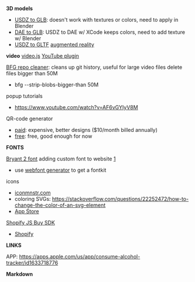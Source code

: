 **3D models**


[<model-viewer>](https://modelviewer.dev/)

 * [USDZ to GLB](https://products.aspose.app/3d/conversion/usdz-to-glb): doesn't work with textures or colors, need to apply in Blender
 * [DAE to GLB](https://products.aspose.app/3d/conversion/dae-to-glb/): USDZ to DAE w/ XCode keeps colors, need to add texture w/ Blender
 * [USDZ to GLTF](https://products.aspose.app/3d/conversion/usdz-to-gltf/)
[augmented reality](https://leoncvlt.github.io/ar-button/)


**video**
[video.js](https://videojs.com/)
[YouTube plugin](https://www.npmjs.com/package/videojs-youtube)


[BFG repo cleaner](https://rtyley.github.io/bfg-repo-cleaner/): cleans up  git history, useful for large video files
delete files bigger than 50M 
 * bfg --strip-blobs-bigger-than 50M


popup tutorials
 * https://www.youtube.com/watch?v=AF6vGYIyV8M

 QR-code generator
 * [paid](https://app.qr-code-generator.com/): expensive, better designs ($10/month billed annually)
 * [free](https://www.qrcode-monkey.com/): free, good enough for now

**FONTS**

[Bryant 2 font](https://fonts.adobe.com/fonts/bryant-2)
adding custom font to website [1](https://www.pagecloud.com/blog/how-to-add-custom-fonts-to-any-website)
 * use [webfont generator](https://www.fontsquirrel.com/tools/webfont-generator) to get a fontkit

icons
 * [iconmnstr.com](https://iconmonstr.com) 
 * coloring SVGs: https://stackoverflow.com/questions/22252472/how-to-change-the-color-of-an-svg-element
 * [App Store](https://commons.wikimedia.org/wiki/File:App_Store_(iOS).svg)

[Shopify JS Buy SDK](https://shopify.github.io/js-buy-sdk/)
* [Shopify](https://shopify.dev/custom-storefronts/tools/js-buy)


**LINKS**

APP: https://apps.apple.com/us/app/consume-alcohol-tracker/id1633718776


**Markdown**

[<md-block>](https://www.makeuseof.com/md-block-render-markdown-web-page/)